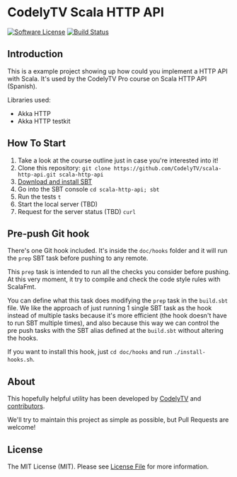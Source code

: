 # CodelyTV Scala HTTP API
 
[![Software License][ico-license]][link-license]
[![Build Status][ico-travis]][link-travis]
 
## Introduction 

This is a example project showing up how could you implement a HTTP API with Scala. It's used by the CodelyTV Pro course on Scala HTTP API (Spanish).

Libraries used:
* Akka HTTP
* Akka HTTP testkit

## How To Start

1. Take a look at the course outline just in case you're interested into it!
2. Clone this repository: `git clone https://github.com/CodelyTV/scala-http-api.git scala-http-api`
3. [Download and install SBT](http://www.scala-sbt.org/download.html)
4. Go into the SBT console `cd scala-http-api; sbt` 
5. Run the tests `t`
6. Start the local server (TBD)
7. Request for the server status (TBD) `curl`

## Pre-push Git hook

There's one Git hook included. It's inside the `doc/hooks` folder and it will run the `prep` SBT task before pushing to any remote.

This `prep` task is intended to run all the checks you consider before pushing. At this very moment, it try to compile and check the code style rules with ScalaFmt.
 
You can define what this task does modifying the `prep` task in the `build.sbt` file. We like the approach of just running 1 single SBT task as the hook instead of multiple tasks because it's more efficient (the hook doesn't have to run SBT multiple times), and also because this way we can control the pre push tasks with the SBT alias defined at the `build.sbt` without altering the hooks.
 
If you want to install this hook, just `cd doc/hooks` and run `./install-hooks.sh`.

## About

This hopefully helpful utility has been developed by [CodelyTV][link-author] and [contributors][link-contributors].

We'll try to maintain this project as simple as possible, but Pull Requests are welcome!

## License

The MIT License (MIT). Please see [License File][link-license] for more information.

[ico-license]: https://img.shields.io/badge/license-MIT-brightgreen.svg?style=flat-square
[ico-travis]: https://img.shields.io/travis/CodelyTV/scala-http-api/master.svg?style=flat-square

[link-license]: LICENSE
[link-travis]: https://travis-ci.org/CodelyTV/scala-http-api
[link-author]: https://github.com/CodelyTV
[link-contributors]: https://github.com/CodelyTV/scala-http-api/graphs/contributors

